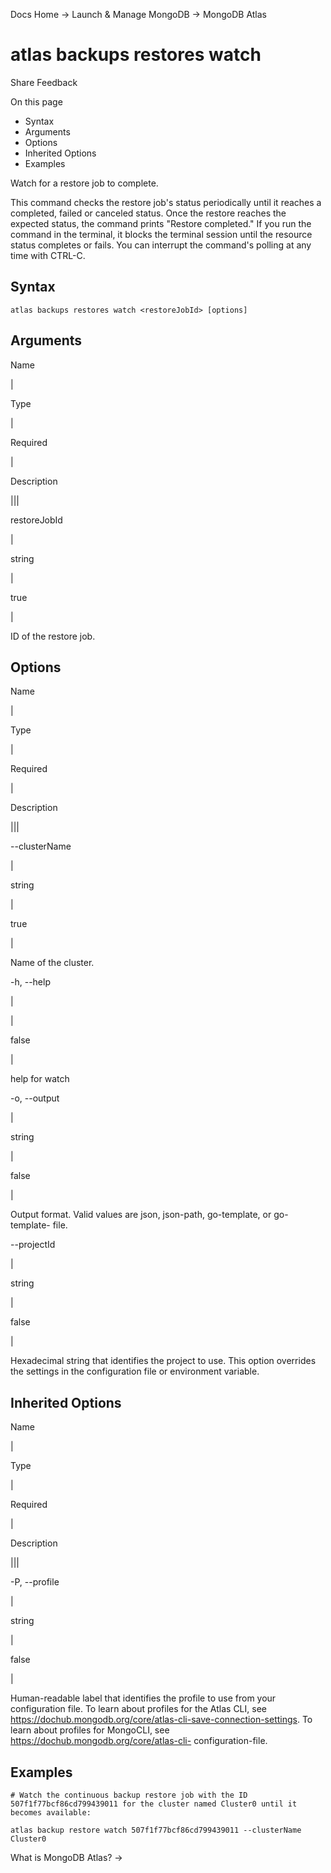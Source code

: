 Docs Home → Launch & Manage MongoDB → MongoDB Atlas

# atlas backups restores watch

Share Feedback

On this page

  * Syntax
  * Arguments
  * Options
  * Inherited Options
  * Examples

Watch for a restore job to complete.

This command checks the restore job's status periodically until it reaches a
completed, failed or canceled status. Once the restore reaches the expected
status, the command prints "Restore completed." If you run the command in the
terminal, it blocks the terminal session until the resource status completes
or fails. You can interrupt the command's polling at any time with CTRL-C.

## Syntax

    
    
    atlas backups restores watch <restoreJobId> [options]  
      
  
## Arguments

Name

|

Type

|

Required

|

Description  
  
|||  
  
restoreJobId

|

string

|

true

|

ID of the restore job.  
  
## Options

Name

|

Type

|

Required

|

Description  
  
|||  
  
\--clusterName

|

string

|

true

|

Name of the cluster.  
  
-h, --help

|

|

false

|

help for watch  
  
-o, --output

|

string

|

false

|

Output format. Valid values are json, json-path, go-template, or go-template-
file.  
  
\--projectId

|

string

|

false

|

Hexadecimal string that identifies the project to use. This option overrides
the settings in the configuration file or environment variable.  
  
## Inherited Options

Name

|

Type

|

Required

|

Description  
  
|||  
  
-P, --profile

|

string

|

false

|

Human-readable label that identifies the profile to use from your
configuration file. To learn about profiles for the Atlas CLI, see
https://dochub.mongodb.org/core/atlas-cli-save-connection-settings. To learn
about profiles for MongoCLI, see https://dochub.mongodb.org/core/atlas-cli-
configuration-file.  
  
## Examples

    
    
    # Watch the continuous backup restore job with the ID 507f1f77bcf86cd799439011 for the cluster named Cluster0 until it becomes available:  
      
    atlas backup restore watch 507f1f77bcf86cd799439011 --clusterName Cluster0  
  
What is MongoDB Atlas? →

